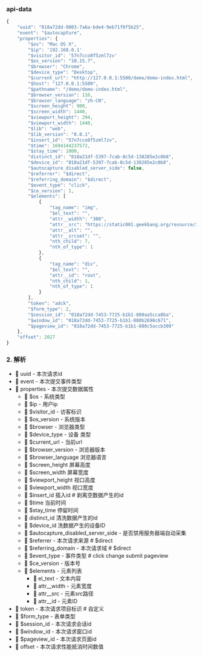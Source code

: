 ### api-data

```js
{
    "uuid": "018a72dd-9003-7a6a-bde4-9eb71f0f5b25", 
    "event": "$autocapture",
    "properties": {
        "$os": "Mac OS X",
        "$ip": '192.168.0.1'
        "$visitor_id": '57n7cco8f5zml7zv'
        "$os_version": "10.15.7",
        "$browser": "Chrome",
        "$device_type": "Desktop",
        "$current_url": "http://127.0.0.1:5500/demo/demo-index.html",
        "$host": "127.0.0.1:5500",
        "$pathname": "/demo/demo-index.html",
        "$browser_version": 116,
        "$browser_language": "zh-CN",
        "$screen_height": 900,
        "$screen_width": 1440,
        "$viewport_height": 294,
        "$viewport_width": 1440,
        "$lib": "web",
        "$lib_version": "0.0.1",
        "$insert_id": "57n7cco8f5zml7zv",
        "$time": 1694144237572,
        "$stay_time": 1000,
        "distinct_id": "018a21df-5397-7cab-8c5d-138285e2c0b8",
        "$device_id": "018a21df-5397-7cab-8c5d-138285e2c0b8",
        "$autocapture_disabled_server_side": false,
        "$referrer": "$direct",
        "$referring_domain": "$direct",
        "$event_type": "click",
        "$ce_version": 1,
        "$elements": [
            {
                "tag_name": "img",
                "$el_text": "",
                "attr__width": "300",
                "attr__src": "https://static001.geekbang.org/resource/image/73/78/7333f477e1919435a9bb7bbe48eda078.jpg?x-oss-process=image/resize,m_fill,h_800,w_1636",
                "attr__alt": "",
                "attr__srcset": "",
                "nth_child": 7,
                "nth_of_type": 1
            },
            {
                "tag_name": "div",
                "$el_text": "",
                "attr__id": "root",
                "nth_child": 1,
                "nth_of_type": 1
            }
        ],
        "token": "adck",
        "$form_type": 2,
        "$session_id": "018a72dd-7453-7725-b1b1-880aa5cca8ba",
        "$window_id": "018a72dd-7453-7725-b1b1-880b2698c671",
        "$pageview_id": "018a72dd-7453-7725-b1b1-880c5accb309"
    },
    "offset": 2027
}
```

### 2. 解析

- 🍒 uuid - 本次请求id
- 🍒 event - 本次提交事件类型
- 🍒 properties - 本次提交数据属性
  - 🍒 $os - 系统类型
  - 🍒 $ip - 用户ip
  - 🍒 $visitor_id - 访客标识
  - 🍒 $os_version - 系统版本
  - 🍒 $browser - 浏览器类型
  - 🍒 $device_type - 设备 类型
  - 🍒 $current_url - 当前url
  - 🍒 $browser_version - 浏览器版本
  - 🍒 $browser_language 浏览器语言
  - 🍒 $screen_height 屏幕高度
  - 🍒 $screen_width 屏幕宽度
  - 🍒 $viewport_height 视口高度
  - 🍒 $viewport_width 视口宽度
  - 🍒 $insert_id 插入id # 剥离空数据产生的id
  - 🍒 $time 当前时间
  - 🍒 $stay_time 停留时间
  - 🍒 distinct_id 清洗数据产生的id
  - 🍒 $device_id 洗数据产生的设备ID
  - 🍒 $autocapture_disabled_server_side - 是否禁用服务器端自动采集
  - 🍒 $referrer - 本次请求来源 # $direct
  - 🍒 $referring_domain - 本次请求域 # $direct
  - 🍒 $event_type - 事件类型 # click change submit pageview 
  - 🍒 $ce_version - 版本号
  - 🍒 $elements - 元素列表
    - 🍒 el_text - 文本内容
    - 🍒 attr__width - 元素宽度
    - 🍒 attr__src - 元素src路径
    - 🍒 attr__id - 元素ID
- 🍒 token - 本次请求项目标识 # 自定义
- 🍒 $form_type - 表单类型
- 🍒 $session_id - 本次请求会话id
- 🍒 $window_id - 本次请求窗口id
- 🍒 $pageview_id - 本次请求页面id
- 🍒 offset - 本次请求性能抵消时间数值